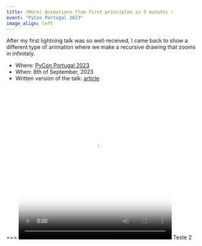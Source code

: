 ```yaml
---
title: (More) Animations from first principles in 5 minutes ⚡️
event: "PyCon Portugal 2023"
image_align: left
---
```


After my first lightning talk was so well-received, I came back to show a different type of animation where we make a recursive drawing that zooms in infinitely.

 - Where: [PyCon Portugal 2023](https://2023.pycon.pt)
 - When: 8th of September, 2023
 - Written version of the talk: [article](/blog/more-animations-from-first-principles-in-5-minutes)

===
<video width="400" height="400" poster="/blog/more-animations-from-first-principles-in-5-minutes/_zoom_triangle.mp4.thumb.png" controls>
<source src="/blog/more-animations-from-first-principles-in-5-minutes/_zoom_triangle.mp4" type="video/mp4">
</video>
Teste 2
